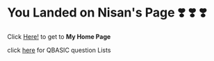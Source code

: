 # You Landed on Nisan's Page :heavy_heart_exclamation: :heavy_heart_exclamation: :heavy_heart_exclamation:
Click [Here!](http://nisanlamichhane.com.np) to get to **My Home Page**

click [here](/qbasicquestions.html) for QBASIC question Lists
